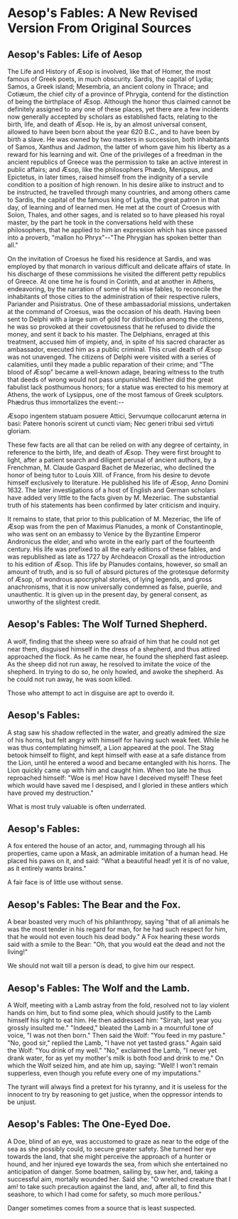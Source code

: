 # Aesop's Fables: A New Revised Version From Original Sources

## Aesop's Fables: Life of Aesop

The Life and History of Æsop is involved, like that of Homer, the most
famous of Greek poets, in much obscurity. Sardis, the capital of Lydia;
Samos, a Greek island; Mesembria, an ancient colony in Thrace; and
Cotiæum, the chief city of a province of Phrygia, contend for the
distinction of being the birthplace of Æsop. Although the honor thus
claimed cannot be definitely assigned to any one of these places, yet
there are a few incidents now generally accepted by scholars as
established facts, relating to the birth, life, and death of Æsop. He
is, by an almost universal consent, allowed to have been born about the
year 620 B.C., and to have been by birth a slave. He was owned
by two masters in succession, both inhabitants of Samos, Xanthus and
Jadmon, the latter of whom gave him his liberty as a reward for his
learning and wit. One of the privileges of a freedman in the ancient
republics of Greece was the permission to take an active interest in
public affairs; and Æsop, like the philosophers Phædo, Menippus, and
Epictetus, in later times, raised himself from the indignity of a
servile condition to a position of high renown. In his desire alike to
instruct and to be instructed, he travelled through many countries, and
among others came to Sardis, the capital of the famous king of Lydia,
the great patron in that day, of learning and of learned men. He met at
the court of Croesus with Solon, Thales, and other sages, and is
related so to have pleased his royal master, by the part he took in the
conversations held with these philosophers, that he applied to him an
expression which has since passed into a proverb, "mallon ho
Phryx"--"The Phrygian has spoken better than all."

On the invitation of Croesus he fixed his residence at Sardis, and was
employed by that monarch in various difficult and delicate affairs of
state. In his discharge of these commissions he visited the different
petty republics of Greece. At one time he is found in Corinth, and at
another in Athens, endeavoring, by the narration of some of his wise
fables, to reconcile the inhabitants of those cities to the
administration of their respective rulers, Pariander and Pisistratus.
One of these ambassadorial missions, undertaken at the command of
Croesus, was the occasion of his death. Having been sent to Delphi
with a large sum of gold for distribution among the citizens, he was so
provoked at their covetousness that he refused to divide the money, and
sent it back to his master. The Delphians, enraged at this treatment,
accused him of impiety, and, in spite of his sacred character as
ambassador, executed him as a public criminal. This cruel death of Æsop
was not unavenged. The citizens of Delphi were visited with a series of
calamities, until they made a public reparation of their crime; and "The
blood of Æsop" became a well-known adage, bearing witness to the truth
that deeds of wrong would not pass unpunished. Neither did the great
fabulist lack posthumous honors; for a statue was erected to his memory
at Athens, the work of Lysippus, one of the most famous of Greek
sculptors. Phædrus thus immortalizes the event:--

  Æsopo ingentem statuam posuere Attici,
  Servumque collocarunt æterna in basi:
  Patere honoris scirent ut cuncti viam;
  Nec generi tribui sed virtuti gloriam.

These few facts are all that can be relied on with any degree of
certainty, in reference to the birth, life, and death of Æsop. They were
first brought to light, after a patient search and diligent perusal of
ancient authors, by a Frenchman, M. Claude Gaspard Bachet de Mezeriac,
who declined the honor of being tutor to Louis XIII. of France, from his
desire to devote himself exclusively to literature. He published his
life of Æsop, Anno Domini 1632. The later investigations of a host of
English and German scholars have added very little to the facts given by
M. Mezeriac. The substantial truth of his statements has been confirmed
by later criticism and inquiry.

It remains to state, that prior to this publication of M. Mezeriac, the
life of Æsop was from the pen of Maximus Planudes, a monk of
Constantinople, who was sent on an embassy to Venice by the Byzantine
Emperor Andronicus the elder, and who wrote in the early part of the
fourteenth century. His life was prefixed to all the early editions of
these fables, and was republished as late as 1727 by Archdeacon Croxall
as the introduction to his edition of Æsop. This life by Planudes
contains, however, so small an amount of truth, and is so full of absurd
pictures of the grotesque deformity of Æsop, of wondrous apocryphal
stories, of lying legends, and gross anachronisms, that it is now
universally condemned as false, puerile, and unauthentic. It is given up
in the present day, by general consent, as unworthy of the slightest
credit.

## Aesop's Fables: The Wolf Turned Shepherd.

A wolf, finding that the sheep were so afraid of him that he could not
get near them, disguised himself in the dress of a shepherd, and thus
attired approached the flock. As he came near, he found the shepherd
fast asleep. As the sheep did not run away, he resolved to imitate the
voice of the shepherd. In trying to do so, he only howled, and awoke the
shepherd. As he could not run away, he was soon killed.

Those who attempt to act in disguise are apt to overdo it.

## Aesop's Fables: 

A stag saw his shadow reflected in the water, and greatly admired the
size of his horns, but felt angry with himself for having such weak
feet. While he was thus contemplating himself, a Lion appeared at the
pool. The Stag betook himself to flight, and kept himself with ease at a
safe distance from the Lion, until he entered a wood and became
entangled with his horns. The Lion quickly came up with him and caught
him. When too late he thus reproached himself: "Woe is me! How have I
deceived myself! These feet which would have saved me I despised, and I
gloried in these antlers which have proved my destruction."

What is most truly valuable is often underrated.

## Aesop's Fables: 

A fox entered the house of an actor, and, rummaging through all his
properties, came upon a Mask, an admirable imitation of a human head. He
placed his paws on it, and said: "What a beautiful head! yet it is of
no value, as it entirely wants brains."

A fair face is of little use without sense.

## Aesop's Fables: The Bear and the Fox.

A bear boasted very much of his philanthropy, saying "that of all
animals he was the most tender in his regard for man, for he had such
respect for him, that he would not even touch his dead body." A Fox
hearing these words said with a smile to the Bear: "Oh, that you would
eat the dead and not the living!"

We should not wait till a person is dead, to give him our respect.

## Aesop's Fables: The Wolf and the Lamb.

A Wolf, meeting with a Lamb astray from the fold, resolved not to lay
violent hands on him, but to find some plea, which should justify to the
Lamb himself his right to eat him. He then addressed him: "Sirrah, last
year you grossly insulted me." "Indeed," bleated the Lamb in a mournful
tone of voice, "I was not then born." Then said the Wolf: "You feed in
my pasture." "No, good sir," replied the Lamb, "I have not yet tasted
grass." Again said the Wolf: "You drink of my well." "No," exclaimed the
Lamb, "I never yet drank water, for as yet my mother's milk is both food
and drink to me." On which the Wolf seized him, and ate him up, saying:
"Well! I won't remain supperless, even though you refute every one of my
imputations."

The tyrant will always find a pretext for his tyranny, and it is useless
for the innocent to try by reasoning to get justice, when the oppressor
intends to be unjust.

## Aesop's Fables: The One-Eyed Doe.

A Doe, blind of an eye, was accustomed to graze as near to the edge of
the sea as she possibly could, to secure greater safety. She turned her
eye towards the land, that she might perceive the approach of a hunter
or hound, and her injured eye towards the sea, from which she
entertained no anticipation of danger. Some boatmen, sailing by, saw
her, and, taking a successful aim, mortally wounded her. Said she: "O
wretched creature that I am! to take such precaution against the land,
and, after all, to find this seashore, to which I had come for safety,
so much more perilous."

Danger sometimes comes from a source that is least suspected.
